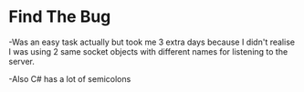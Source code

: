 # Find The Bug

-Was an easy task actually but took me 3 extra days because I didn't realise I was using 2 same socket objects with different names for listening to the server. 

-Also C# has a lot of semicolons
